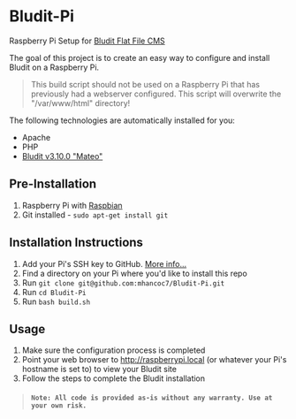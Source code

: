 # Bludit-Pi
Raspberry Pi Setup for [Bludit Flat File CMS](https://www.bludit.com/)

The goal of this project is to create an easy way to configure and install Bludit on a Raspberry Pi. 

> This build script should not be used on a Raspberry Pi that has previously had a webserver configured. This script will overwrite the "/var/www/html" directory!

The following technologies are automatically installed for you:
* Apache
* PHP
* [Bludit v3.10.0 "Mateo"](https://www.bludit.com/)

## Pre-Installation
1. Raspberry Pi with [Raspbian](https://www.raspberrypi.org/downloads/raspbian/)
2. Git installed - `sudo apt-get install git`

## Installation Instructions
1. Add your Pi's SSH key to GitHub. [More info...](https://help.github.com/en/articles/about-ssh)
2. Find a directory on your Pi where you'd like to install this repo
3. Run `git clone git@github.com:mhancoc7/Bludit-Pi.git`
4. Run `cd Bludit-Pi`
5. Run `bash build.sh`

## Usage
1. Make sure the configuration process is completed
2. Point your web browser to http://raspberrypi.local (or whatever your Pi's hostname is set to) to view your Bludit site
3. Follow the steps to complete the Bludit installation

> #### `Note: All code is provided as-is without any warranty. Use at your own risk.`
